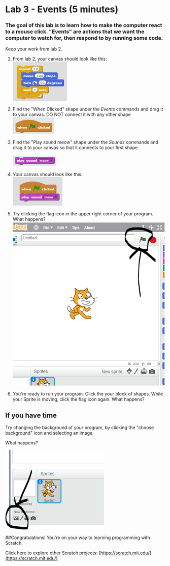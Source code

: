 # Lab 3 - Events (5 minutes)

### The goal of this lab is to learn how to make the computer react to a mouse click.  "Events" are actions that we want the computer to watch for, then respond to by running some code.

Keep your work from lab 2.

1.  From lab 2, your canvas should look like this:<br/>
![](https://raw.githubusercontent.com/rongriffin/ScratchLab/master/lab03/Lab3Step1.png)

2. Find the "When Clicked" shape under the *Events* commands and drag it to your canvas.  DO NOT connect it with any other shape<br/>
![](https://raw.githubusercontent.com/rongriffin/ScratchLab/master/lab03/Lab3Step2.png)

3. Find the "Play sound meow" shape under the *Sounds* commands and drag it to your canvas so that it connects to your first shape.<br/>  
![](https://raw.githubusercontent.com/rongriffin/ScratchLab/master/lab03/Lab3Step3.png)

4. Your canvas should look like this: <br/>
![](https://raw.githubusercontent.com/rongriffin/ScratchLab/master/lab03/Lab3Step4.png)

6. Try clicking the flag icon in the upper right corner of your program.  What happens?<br/>
![](https://raw.githubusercontent.com/rongriffin/ScratchLab/master/lab03/Lab3Step5.png)


7. You're ready to run your program.  Click the your block of shapes.  While your Sprite is moving, click the flag icon again.  What happens? 

## If you have time

Try changing the background of your program, by clicking the "choose background" icon and selecting an image.

What happens?

![](https://raw.githubusercontent.com/rongriffin/ScratchLab/master/lab03/Lab3Extra.png)


##Congratulations!  You're on your way to learning programming with Scratch.

Click here to explore other Scratch projects:  [https://scratch.mit.edu/](https://scratch.mit.edu/)
